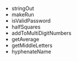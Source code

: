 * stringOut
* makeRun
* isValidPassword
* halfSquares
* addToMultiDigitNumbers
* getAverage
* getMiddleLetters
* hyphenateName
